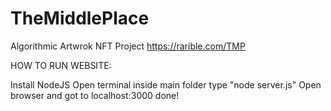 # TheMiddlePlace
 Algorithmic Artwrok NFT Project
 https://rarible.com/TMP
 
 
 
HOW TO RUN WEBSITE:

Install NodeJS
Open terminal inside main folder
type "node server.js"
Open browser and got to localhost:3000
done!
